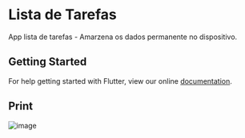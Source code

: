 # Lista de Tarefas

App lista de tarefas - Amarzena os dados permanente no dispositivo.

## Getting Started

For help getting started with Flutter, view our online
[documentation](https://flutter.io/).


## Print
![image](https://user-images.githubusercontent.com/5832193/48075110-93d9ca00-e1c9-11e8-9771-4fdcd34a5b22.png)
